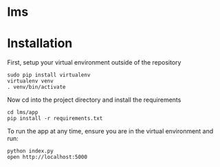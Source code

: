 # lms

# Installation

First, setup your virtual environment outside of the repository

```
sudo pip install virtualenv
virtualenv venv
. venv/bin/activate
```

Now cd into the project directory and install the requirements

```
cd lms/app
pip install -r requirements.txt
```

To run the app at any time, ensure you are in the virtual environment and run:

```
python index.py
open http://localhost:5000
```
